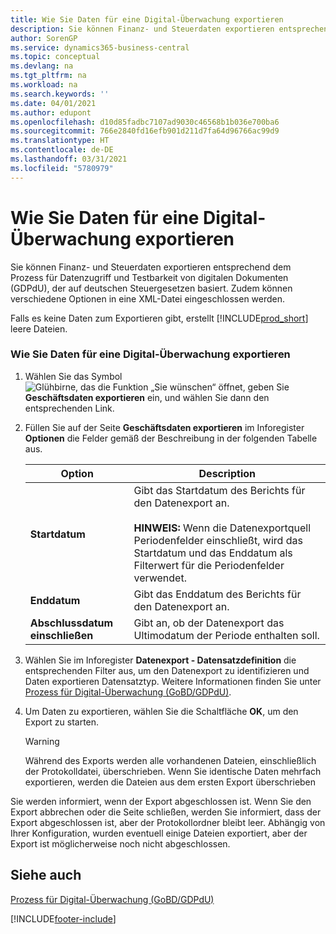 ```yaml
---
title: Wie Sie Daten für eine Digital-Überwachung exportieren
description: Sie können Finanz- und Steuerdaten exportieren entsprechend dem Prozess für Datenzugriff und Testbarkeit von digitalen Dokumenten (GDPdU), der auf deutschen Steuergesetzen basiert. Zudem können verschiedene Optionen in eine XML-Datei eingeschlossen werden.
author: SorenGP
ms.service: dynamics365-business-central
ms.topic: conceptual
ms.devlang: na
ms.tgt_pltfrm: na
ms.workload: na
ms.search.keywords: ''
ms.date: 04/01/2021
ms.author: edupont
ms.openlocfilehash: d10d85fadbc7107ad9030c46568b1b036e700ba6
ms.sourcegitcommit: 766e2840fd16efb901d211d7fa64d96766ac99d9
ms.translationtype: HT
ms.contentlocale: de-DE
ms.lasthandoff: 03/31/2021
ms.locfileid: "5780979"
---
```

# <a name="export-data-for-a-digital-audit"></a>Wie Sie Daten für eine Digital-Überwachung exportieren
Sie können Finanz- und Steuerdaten exportieren entsprechend dem Prozess für Datenzugriff und Testbarkeit von digitalen Dokumenten (GDPdU), der auf deutschen Steuergesetzen basiert. Zudem können verschiedene Optionen in eine XML-Datei eingeschlossen werden.  

Falls es keine Daten zum Exportieren gibt, erstellt [!INCLUDE[prod_short](../../includes/prod_short.md)] leere Dateien.  

### <a name="to-export-data-for-a-digital-audit"></a>Wie Sie Daten für eine Digital-Überwachung exportieren

1.  Wählen Sie das Symbol ![Glühbirne, das die Funktion „Sie wünschen“ öffnet](../../media/ui-search/search_small.png "Was möchten Sie tun?"), geben Sie **Geschäftsdaten exportieren** ein, und wählen Sie dann den entsprechenden Link.  

2.  Füllen Sie auf der Seite **Geschäftsdaten exportieren** im Inforegister **Optionen** die Felder gemäß der Beschreibung in der folgenden Tabelle aus.  

    |Option|Description|  
    |----------------------------------|---------------------------------------|  
    |**Startdatum**|Gibt das Startdatum des Berichts für den Datenexport an.<br /><br /> **HINWEIS:** Wenn die Datenexportquell Periodenfelder einschließt, wird das Startdatum und das Enddatum als Filterwert für die Periodenfelder verwendet.|  
    |**Enddatum**|Gibt das Enddatum des Berichts für den Datenexport an.|  
    |**Abschlussdatum einschließen**|Gibt an, ob der Datenexport das Ultimodatum der Periode enthalten soll.|  

3.  Wählen Sie im Inforegister **Datenexport - Datensatzdefinition** die entsprechenden Filter aus, um den Datenexport zu identifizieren und Daten exportieren Datensatztyp. Weitere Informationen finden Sie unter [Prozess für Digital-Überwachung (GoBD/GDPdU)](process-for-digital-audits.md).  

4.  Um Daten zu exportieren, wählen Sie die Schaltfläche **OK**, um den Export zu starten.  

    > [!WARNING]  
    >  Während des Exports werden alle vorhandenen Dateien, einschließlich der Protokolldatei, überschrieben. Wenn Sie identische Daten mehrfach exportieren, werden die Dateien aus dem ersten Export überschrieben  

 Sie werden informiert, wenn der Export abgeschlossen ist. Wenn Sie den Export abbrechen oder die Seite schließen, werden Sie informiert, dass der Export abgeschlossen ist, aber der Protokollordner bleibt leer. Abhängig von Ihrer Konfiguration, wurden eventuell einige Dateien exportiert, aber der Export ist möglicherweise noch nicht abgeschlossen.  

## <a name="see-also"></a>Siehe auch  
[Prozess für Digital-Überwachung (GoBD/GDPdU)](process-for-digital-audits.md)


[!INCLUDE[footer-include](../../includes/footer-banner.md)]